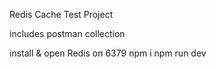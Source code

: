 Redis Cache Test Project

includes postman collection

install & open Redis on 6379
npm i
npm run dev
